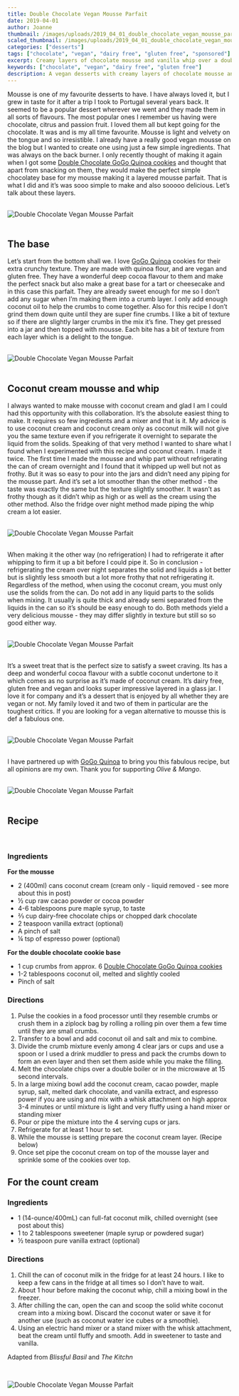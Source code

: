 ```yaml
---
title: Double Chocolate Vegan Mousse Parfait
date: 2019-04-01
author: Joanne
thumbnail: /images/uploads/2019_04_01_double_chocolate_vegan_mousse_parfait_1.jpg
scaled_thumbnail: /images/uploads/2019_04_01_double_chocolate_vegan_mousse_parfait_0.jpg
categories: ["desserts"]
tags: ["chocolate", "vegan", "dairy free", "gluten free", "sponsored"]
excerpt: Creamy layers of chocolate mousse and vanilla whip over a double chocolate cookie crumb 
keywords: ["chocolate", "vegan", "dairy free", "gluten free"]
description: A vegan desserts with creamy layers of chocolate mousse and vanilla whip over a double chocolate cookie crumb 
---
```


Mousse is one of my favourite desserts to have. I have always loved it, but I grew in taste for it after a trip I took to Portugal several years back. It seemed to be a popular dessert wherever we went and they made them in all sorts of flavours. The most popular ones I remember us having were chocolate, citrus and passion fruit. I loved them all but kept going for the chocolate. It was and is my all time favourite. Mousse is light and velvety on the tongue and so irresistible.  I already have a really good vegan mousse on the blog but I wanted to create one using just a few simple ingredients. That was always on the back burner.  I only recently thought of making it again when I got some <span class="highlight"><a rel="nofollow" href="https://www.gogoquinoa.com/products/double-chocolate-quinoa-cookies/">Double Chocolate GoGo Quinoa cookies</a></span> and thought that apart from snacking on them, they would make the perfect simple chocolatey base for my mousse making it a layered mousse parfait. That is what I did and it’s was sooo simple to make and also sooooo delicious. Let’s talk about these layers.
</br>
</br>

![Double Chocolate Vegan Mousse Parfait](/images/uploads/2019_04_01_double_chocolate_vegan_mousse_parfait_2.jpg)
</br>
</br>

## The base
Let’s start from the bottom shall we. I love <span class="highlight"><a rel="nofollow" href="https://www.gogoquinoa.com/products/double-chocolate-quinoa-cookies/">GoGo Quinoa</a></span> cookies for their extra crunchy texture. They are made with quinoa flour, and are vegan and gluten free. They have a wonderful deep cocoa flavour to them and make the perfect snack but also make a great base for a tart or cheesecake and in this case this parfait. They are already sweet enough for me so I don’t add any sugar when I’m making them into a crumb layer. I only add enough coconut oil to help the crumbs to come together. Also for this recipe I don’t grind them down quite until they are super fine crumbs. I like a bit of texture so if there are slightly larger crumbs in the mix it’s fine. They get pressed into a jar and then topped with mousse. Each bite has a bit of texture from each layer which is a delight to the tongue.
</br>
</br>

![Double Chocolate Vegan Mousse Parfait](/images/uploads/2019_04_01_double_chocolate_vegan_mousse_parfait_3.jpg)
</br>
</br>

## Coconut cream mousse and whip
I always wanted to make mousse with coconut cream and glad I am I could had this opportunity with this collaboration. It’s the absolute easiest thing to make. It requires so few ingredients and a mixer and that is it.  My advice is to use coconut cream and coconut cream only as coconut milk will not give you the same texture even if you refrigerate it overnight to separate the liquid from the solids. Speaking of that very method I wanted to share what I found when I experimented with this recipe and coconut cream. I made it twice. The first time I made the mousse and whip part without refrigerating the can of cream overnight and I found that it whipped up well but not as frothy. But it was so easy to pour into the jars and didn’t need any piping for the mousse part. And it’s set a lot smoother than the other method - the taste was exactly the same but the texture slightly smoother. It wasn’t as frothy though as it didn’t whip as high or as well as the cream using the other method. Also the fridge over night method made piping the whip cream a lot easier.
</br>
</br>

![Double Chocolate Vegan Mousse Parfait](/images/uploads/2019_04_01_double_chocolate_vegan_mousse_parfait_4.jpg)
</br>
</br>

When making it the other way (no refrigeration) I had to refrigerate it after whipping to firm it up a bit before I could pipe it. So in conclusion - refrigerating the cream over night separates the solid and liquids a lot better but is slightly less smooth but a lot more frothy that not refrigerating it. Regardless of the method, when using the coconut cream, you must only use the solids from the can. Do not add in any liquid parts to the solids when mixing. It usually is quite thick and already semi separated from the liquids in the can so it’s should be easy enough to do. Both methods yield a very delicious mousse - they may differ slightly in texture but still so so good either way.
</br>
</br>

![Double Chocolate Vegan Mousse Parfait](/images/uploads/2019_04_01_double_chocolate_vegan_mousse_parfait_5.jpg)
</br>
</br>

It’s a sweet treat that is the perfect size to satisfy a sweet craving. Its has a deep and wonderful cocoa flavour with a subtle coconut undertone to it which comes as no surprise as it’s made of coconut cream. It’s dairy free, gluten free and vegan and looks super impressive layered in a glass jar. I love it for company and it’s a dessert that is enjoyed by all whether they are vegan or not.  My family loved it and two of them in particular are the toughest critics. If you are looking for a vegan alternative to mousse this is def a fabulous one.
</br>
</br>

![Double Chocolate Vegan Mousse Parfait](/images/uploads/2019_04_01_double_chocolate_vegan_mousse_parfait_6.jpg)
</br>
</br>

I have partnered up with <span class="highlight"><a rel="nofollow" href="https://www.gogoquinoa.com">GoGo Quinoa</a></span> to bring you this fabulous recipe, but all opinions are my own. Thank you for supporting _Olive & Mango_.
</br>
</br>

![Double Chocolate Vegan Mousse Parfait](/images/uploads/2019_04_01_double_chocolate_vegan_mousse_parfait_7.jpg)
</br>
</br>

## Recipe
</br>

### Ingredients

__For the mousse__

* <span itemprop="ingredients"> 2 (400ml) cans coconut cream (cream only - liquid removed - see more about this in post) </span>
* <span itemprop="ingredients"> &frac12; cup raw cacao powder or cocoa powder</span>
* <span itemprop="ingredients"> 4-6 tablespoons pure maple syrup, to taste </span>
* <span itemprop="ingredients"> &frac23; cup dairy-free chocolate chips or chopped dark chocolate</span>
* <span itemprop="ingredients"> 2 teaspoon vanilla extract (optional)</span>
* <span itemprop="ingredients"> A pinch of salt </span>
* <span itemprop="ingredients"> &frac14; tsp of espresso power (optional)</span>

__For the double chocolate cookie base__

* <span itemprop="ingredients"> 1 cup crumbs from approx. 6 <span class="highlight"><a rel="nofollow" href="https://www.gogoquinoa.com/products/double-chocolate-quinoa-cookies/">Double Chocolate GoGo Quinoa cookies</a></span></span>
* <span itemprop="ingredients"> 1-2 tablespoons coconut oil, melted and slightly cooled</span>
* <span itemprop="ingredients"> Pinch of salt </span>

### Directions

1. Pulse the cookies in a food processor until they resemble crumbs or crush them in a ziplock bag by rolling a rolling pin over them a few time until they are small crumbs.  
2. Transfer to a bowl and add coconut oil and salt and mix to combine.
3. Divide the crumb mixture evenly among 4 clear jars or cups and use a spoon or I used a drink muddler to press and pack the crumbs down to form an even layer and then set them aside while you make the filling.  
4. Melt the chocolate chips over a double boiler or in the microwave at 15 second intervals. 
5. In a large mixing bowl add the coconut cream, cacao powder, maple syrup, salt, melted dark chocolate, and vanilla extract, and espresso power if you are using and mix with a whisk attachment on high approx 3-4 minutes or until mixture is light and very fluffy using a hand mixer or standing mixer 
6. Pour or pipe the mixture into the 4 serving cups or jars.
7. Refrigerate for at least 1 hour to set.
8. While the mousse is setting prepare the coconut cream layer. (Recipe below) 
9. Once set pipe the coconut cream on top of the mousse layer and sprinkle some of the cookies over top. 

## For the count cream 

### Ingredients

* 1 (14-ounce/400mL) can full-fat coconut milk, chilled overnight (see post about this) 
* 1 to 2 tablespoons sweetener (maple syrup or powdered sugar) 
* &frac12; teaspoon pure vanilla extract (optional)

### Directions

1. Chill the can of coconut milk in the fridge for at least 24 hours. I like to keep a few cans in the fridge at all times so I don’t have to wait.
2. About 1 hour before making the coconut whip, chill a mixing bowl in the freezer.
3. After chilling the can, open the can and scoop the solid white coconut cream into a mixing bowl. Discard the coconut water or save it for another use (such as coconut water ice cubes or a smoothie).
4. Using an electric hand mixer or a stand mixer with the whisk attachment, beat the cream until fluffy and smooth. Add in sweetener to taste and vanilla.

Adapted from _Blissful Basil_ and _The Kitchn_

</br>

![Double Chocolate Vegan Mousse Parfait](/images/uploads/2019_04_01_double_chocolate_vegan_mousse_parfait_8.jpg)